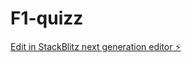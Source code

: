# F1-quizz

[Edit in StackBlitz next generation editor ⚡️](https://stackblitz.com/~/github.com/Benio-B/F1-quizz)